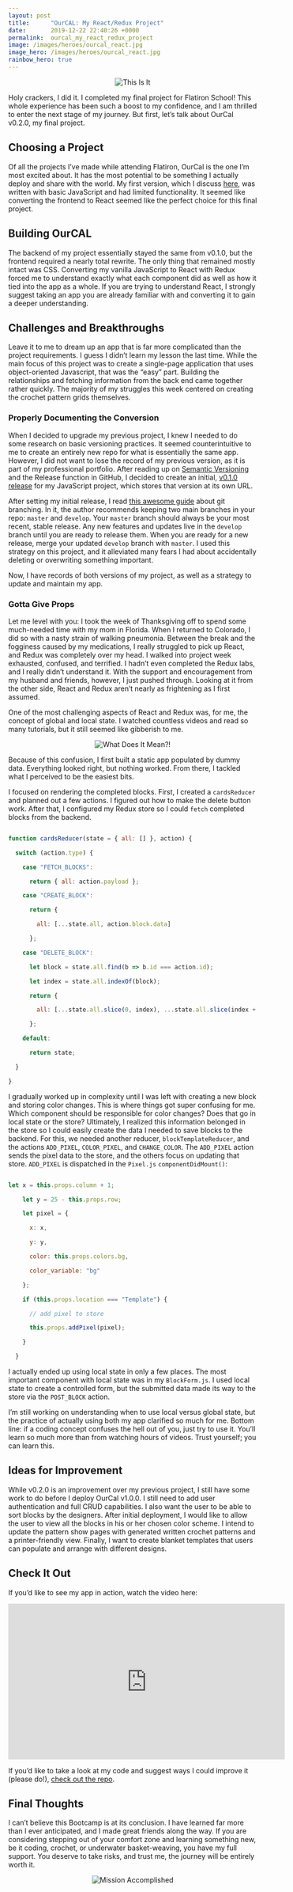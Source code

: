 ```yaml
---
layout: post
title:      "OurCAL: My React/Redux Project"
date:       2019-12-22 22:40:26 +0000
permalink:  ourcal_my_react_redux_project
image: /images/heroes/ourcal_react.jpg
image_hero: /images/heroes/ourcal_react.jpg
rainbow_hero: true
---
```


<center>
  <img src='https://media.giphy.com/media/39ChmjbAML62wn3vW9/giphy.gif' alt='This Is It'>
</center>

Holy crackers, I did it. I completed my final project for Flatiron School! This whole experience has been such a boost to my confidence, and I am thrilled to enter the next stage of my journey. But first, let’s talk about OurCal v0.2.0, my final project.


## Choosing a Project

Of all the projects I’ve made while attending Flatiron, OurCal is the one I’m most excited about. It has the most potential to be something I actually deploy and share with the world. My first version, which I discuss [here](https://audthecodewitch.github.io/ourcal_my_javascript_project), was written with basic JavaScript and had limited functionality. It seemed like converting the frontend to React seemed like the perfect choice for this final project.


## Building OurCAL

The backend of my project essentially stayed the same from v0.1.0, but the frontend required a nearly total rewrite. The only thing that remained mostly intact was CSS. Converting my vanilla JavaScript to React with Redux forced me to understand exactly what each component did as well as how it tied into the app as a whole. If you are trying to understand React, I strongly suggest taking an app you are already familiar with and converting it to gain a deeper understanding.


## Challenges and Breakthroughs

Leave it to me to dream up an app that is far more complicated than the project requirements. I guess I didn’t learn my lesson the last time. While the main focus of this project was to create a single-page application that uses object-oriented Javascript, that was the “easy” part. Building the relationships and fetching information from the back end came together rather quickly. The majority of my struggles this week centered on creating the crochet pattern grids themselves. 


### **Properly Documenting the Conversion**

When I decided to upgrade my previous project, I knew I needed to do some research on basic versioning practices. It seemed counterintuitive to me to create an entirely new repo for what is essentially the same app. However, I did not want to lose the record of my previous version, as it is part of my professional portfolio. After reading up on [Semantic Versioning](https://semver.org) and the Release function in GitHub, I decided to create an initial, [v0.1.0 release](https://github.com/AudTheCodeWitch/OurCAL/releases/tag/v0.1.0) for my JavaScript project, which stores that version at its own URL.

After setting my initial release, I read [this awesome guide](https://nvie.com/posts/a-successful-git-branching-model/) about git branching. In it, the author recommends keeping two main branches in your repo: `master` and `develop`. Your `master` branch should always be your most recent, stable release. Any new features and updates live in the `develop` branch until you are ready to release them. When you are ready for a new release, merge your updated `develop` branch with `master`. I used this strategy on this project, and it alleviated many fears I had about accidentally deleting or overwriting something important.

Now, I have records of both versions of my project, as well as a strategy to update and maintain my app.


### **Gotta Give Props**

Let me level with you: I took the week of Thanksgiving off to spend some much-needed time with my mom in Florida. When I returned to Colorado, I did so with a nasty strain of walking pneumonia. Between the break and the fogginess caused by my medications, I really struggled to pick up React, and Redux was completely over my head. I walked into project week exhausted, confused, and terrified. I hadn’t even completed the Redux labs, and I really didn’t understand it. With the support and encouragement from my husband and friends, however, I just pushed through. Looking at it from the other side, React and Redux aren’t nearly as frightening as I first assumed.

One of the most challenging aspects of React and Redux was, for me, the concept of global and local state. I watched countless videos and read so many tutorials, but it still seemed like gibberish to me. 

<center>
  <img src='https://media.giphy.com/media/l0Iy5HPh4IKOMyXAI/giphy.gif' alt='What Does It Mean?!'>
</center>

Because of this confusion, I first built a static app populated by dummy data. Everything looked right, but nothing worked. From there, I tackled what I perceived to be the easiest bits. 

I focused on rendering the completed blocks. First, I created a `cardsReducer` and planned out a few actions. I figured out how to make the delete button work. After that, I configured my Redux store so I could `fetch` completed blocks from the backend.

```javascript

function cardsReducer(state = { all: [] }, action) {

  switch (action.type) {

    case "FETCH_BLOCKS":

      return { all: action.payload };

    case "CREATE_BLOCK":

      return {

        all: [...state.all, action.block.data]

      };

    case "DELETE_BLOCK":

      let block = state.all.find(b => b.id === action.id);

      let index = state.all.indexOf(block);

      return {

        all: [...state.all.slice(0, index), ...state.all.slice(index + 1)]

      };

    default:

      return state;

  }

}

```

I gradually worked up in complexity until I was left with creating a new block and storing color changes. This is where things got super confusing for me. Which component should be responsible for color changes? Does that go in local state or the store? Ultimately, I realized this information belonged in the store so I could easily create the data I needed to save blocks to the backend. For this, we needed another reducer, `blockTemplateReducer`, and the actions `ADD_PIXEL`, `COLOR_PIXEL`, and `CHANGE_COLOR`. The `ADD_PIXEL` action sends the pixel data to the store, and the others focus on updating that store. `ADD_PIXEL` is dispatched in the `Pixel.js` `componentDidMount()`:

```javascript

let x = this.props.column + 1;

    let y = 25 - this.props.row;

    let pixel = {

      x: x,

      y: y,

      color: this.props.colors.bg,

      color_variable: "bg"

    };

    if (this.props.location === "Template") {

      // add pixel to store

      this.props.addPixel(pixel);

    }

  }

```

I actually ended up using local state in only a few places. The most important component with local state was in my `BlockForm.js`. I used local state to create a controlled form, but the submitted data made its way to the store via the `POST_BLOCK` action.

I’m still working on understanding when to use local versus global state, but the practice of actually using both my app clarified so much for me. Bottom line: if a coding concept confuses the hell out of you, just try to use it. You’ll learn so much more than from watching hours of videos. Trust yourself; you can learn this. 


## Ideas for Improvement

While v0.2.0 is an improvement over my previous project, I still have some work to do before I deploy OurCal v1.0.0. I still need to add user authentication and full CRUD capabilities. I also want the user to be able to sort blocks by the designers. After initial deployment, I would like to allow the user to view all the blocks in his or her chosen color scheme. I intend to update the pattern show pages with generated written crochet patterns and a printer-friendly view. Finally, I want to create blanket templates that users can populate and arrange with different designs.


## Check It Out

If you’d like to see my app in action, watch the video here:

<center><iframe width="560" height="315" src="https://www.youtube.com/embed/RMJ_XQH9LGQ" frameborder="0" allow="accelerometer; autoplay; encrypted-media; gyroscope; picture-in-picture" allowfullscreen></iframe></center>

If you’d like to take a look at my code and suggest ways I could improve it (please do!), [check out the repo](https://github.com/AudTheCodeWitch/OurCAL). 


## Final Thoughts

I can’t believe this Bootcamp is at its conclusion. I have learned far more than I ever anticipated, and I made great friends along the way. If you are considering stepping out of your comfort zone and learning something new, be it coding, crochet, or underwater basket-weaving, you have my full support. You deserve to take risks, and trust me, the journey will be entirely worth it.

<center>
  <img src='https://media.giphy.com/media/8UF0EXzsc0Ckg/giphy.gif' alt='Mission Accomplished'>
</center>

